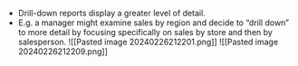 - Drill-down reports display a greater level of detail.
- E.g. a manager might examine sales by region and decide to “drill down” to more detail by focusing specifically on sales by store and then by salesperson.
![[Pasted image 20240226212201.png]]
![[Pasted image 20240226212209.png]]